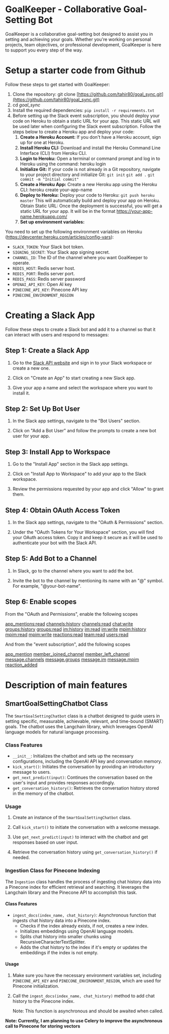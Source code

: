 # GoalKeeper - Collaborative Goal-Setting Bot

GoalKeeper is a collaborative goal-setting bot designed to assist you in setting and achieving your goals. Whether you're working on personal projects, team objectives, or professional development, GoalKeeper is here to support you every step of the way.



# Setup a starter code from Github

Follow these steps to get started with GoalKeeper:

1. Clone the repository: git clone [https://github.com/tahir80/goal_sync.git](https://github.com/tahir80/goal_sync.git)
2. cd *goal_sync*
3. Install the required dependencies: `pip install -r requirements.txt`
4. Before setting up the Slack event subscription, you should deploy your code on Heroku to obtain a static URL for your app. This static URL will be used later when configuring the Slack event subscription. Follow the steps below to create a Heroku app and deploy your code:
   1. **Create a Heroku Account:** If you don't have a Heroku account, sign up for one at Heroku.
   2. **Install Heroku CLI:** Download and install the Heroku Command Line Interface (CLI) from Heroku CLI.
   3. **Login to Heroku:** Open a terminal or command prompt and log in to Heroku using the command: heroku login
   4. **Initialize Git:** If your code is not already in a Git repository, navigate to your project directory and initialize Git: `git init`
`git add .`
`git commit -m "Initial commit"`
   5. **Create a Heroku App:** Create a new Heroku app using the Heroku CLI: heroku create your-app-name
   6. **Deploy to Heroku:** Deploy your code to Heroku: `git push heroku master` This will automatically build and deploy your app on Heroku. Obtain Static URL: Once the deployment is successful, you will get a static URL for your app. It will be in the format https://your-app-name.herokuapp.com/
   7. **Set up environment variables:**

You need to set up the following environment variables on Heroku (https://devcenter.heroku.com/articles/config-vars):

- `SLACK_TOKEN`: Your Slack bot token.
- `SIGNING_SECRET`: Your Slack app signing secret.
- `CHANNEL_ID`: The ID of the channel where you want GoalKeeper to operate.
- `REDIS_HOST`: Redis server host.
- `REDIS_PORT`: Redis server port.
- `REDIS_PASS`: Redis server password
- `OPENAI_API_KEY`: Open AI key
- `PINECONE_API_KEY`: Pinecone API key
- `PINECONE_ENVIRONMENT_REGION`

# Creating a Slack App


Follow these steps to create a Slack bot and add it to a channel so that it can interact with users and respond to messages:

## Step 1: Create a Slack App

1. Go to the [Slack API website](https://api.slack.com/apps) and sign in to your Slack workspace or create a new one.

2. Click on "Create an App" to start creating a new Slack app.

3. Give your app a name and select the workspace where you want to install it.

## Step 2: Set Up Bot User

1. In the Slack app settings, navigate to the "Bot Users" section.

2. Click on "Add a Bot User" and follow the prompts to create a new bot user for your app.

## Step 3: Install App to Workspace

1. Go to the "Install App" section in the Slack app settings.

2. Click on "Install App to Workspace" to add your app to the Slack workspace.

3. Review the permissions requested by your app and click "Allow" to grant them.

## Step 4: Obtain OAuth Access Token

1. In the Slack app settings, navigate to the "OAuth & Permissions" section.

2. Under the "OAuth Tokens for Your Workspace" section, you will find your OAuth access token. Copy it and keep it secure as it will be used to authenticate your bot with the Slack API.

## Step 5: Add Bot to a Channel

1. In Slack, go to the channel where you want to add the bot.

2. Invite the bot to the channel by mentioning its name with an "@" symbol. For example, "@your-bot-name".

## Step 6: Enable scopes
From the "OAuth and Permissions", enable the following scopes

[app_mentions:read](https://api.slack.com/scopes/app_mentions:read)
[channels:history](https://api.slack.com/scopes/channels:history)
[channels:read](https://api.slack.com/scopes/channels:read)
[chat:write](https://api.slack.com/scopes/chat:write)
[groups:history](https://api.slack.com/scopes/groups:history)
[groups:read](https://api.slack.com/scopes/groups:read)
[im:history](https://api.slack.com/scopes/im:history)
[im:read](https://api.slack.com/scopes/im:read)
[im:write](https://api.slack.com/scopes/im:write)
[mpim:history](https://api.slack.com/scopes/mpim:history)
[mpim:read](https://api.slack.com/scopes/mpim:read)
[mpim:write](https://api.slack.com/scopes/mpim:write)
[reactions:read](https://api.slack.com/scopes/reactions:read)
[team:read](https://api.slack.com/scopes/team:read)
[users:read](https://api.slack.com/scopes/users:read)

And from the "event subscription", add the following scopes

[app_mention](https://api.slack.com/events/app_mention)
[member_joined_channel](https://api.slack.com/events/member_joined_channel)
[member_left_channel](https://api.slack.com/events/member_left_channel)
[message.channels](https://api.slack.com/events/message.channels)
[message.groups](https://api.slack.com/events/message.groups)
[message.im](https://api.slack.com/events/message.im)
[message.mpim](https://api.slack.com/events/message.mpim)
[reaction_added](https://api.slack.com/events/reaction_added)


# Description of main features
## SmartGoalSettingChatbot Class

The `SmartGoalSettingChatbot` class is a chatbot designed to guide users in setting specific, measurable, achievable, relevant, and time-bound (SMART) goals. The chatbot uses the Langchain library, which leverages OpenAI language models for natural language processing.

### Class Features

- `__init__`: Initializes the chatbot and sets up the necessary configurations, including the OpenAI API key and conversation memory.
- `kick_start()`: Initiates the conversation by providing an introductory message to users.
- `get_next_predict(input)`: Continues the conversation based on the user's input and provides responses accordingly.
- `get_conversation_history()`: Retrieves the conversation history stored in the memory of the chatbot.

### Usage

1. Create an instance of the `SmartGoalSettingChatbot` class.

2. Call `kick_start()` to initiate the conversation with a welcome message.

3. Use `get_next_predict(input)` to interact with the chatbot and get responses based on user input.

4. Retrieve the conversation history using `get_conversation_history()` if needed.


### Ingestion Class for Pinecone Indexing

The `Ingestion` class handles the process of ingesting chat history data into a Pinecone index for efficient retrieval and searching. It leverages the Langchain library and the Pinecone API to accomplish this task.

#### Class Features

- `ingest_docs(index_name, chat_history)`: Asynchronous function that ingests chat history data into a Pinecone index.
  - Checks if the index already exists, if not, creates a new index.
  - Initializes embeddings using OpenAI language models.
  - Splits chat history into smaller chunks using RecursiveCharacterTextSplitter.
  - Adds the chat history to the index if it's empty or updates the embeddings if the index is not empty.

#### Usage

1. Make sure you have the necessary environment variables set, including `PINECONE_API_KEY` and `PINECONE_ENVIRONMENT_REGION`, which are used for Pinecone initialization.

2. Call the `ingest_docs(index_name, chat_history)` method to add chat history to the Pinecone index.

   Note: This function is asynchronous and should be awaited when called.

 **Note: Currently, I am planning to use Celery to improve the asynchronous call to Pinecone for storing vectors**



